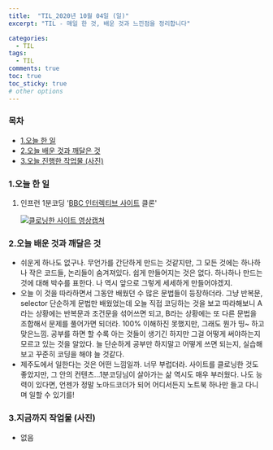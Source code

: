 ```yaml
---
title:  "TIL_2020년 10월 04일 (일)"
excerpt: "TIL - 매일 한 것, 배운 것과 느낀점을 정리합니다"

categories:
  - TIL
tags:
  - TIL
comments: true
toc: true
toc_sticky: true
# other options
---
```



<h3>목차</h3>

- [1.오늘 한 일](#1오늘-한-일)
- [2.오늘 배운 것과 깨달은 것](#2오늘-배운-것과-깨달은-것)
- [3.오늘 진행한 작업물 (사진)](#3오늘-진행한-작업물-사진)
  

### 1.오늘 한 일
    
1. 인프런 1분코딩 '[BBC 인터렉티브 사이트](https://www.bbc.com/korean/resources/idt-48d3c9a7-4063-4289-9726-611b5ea9d7b5) 클론'

    [![클로닝한 사이트 영상캡쳐](https://img.youtu.be/cAvG029uoGU/0.jpg)](https://youtu.be/cAvG029uoGU)
    
      
### 2.오늘 배운 것과 깨달은 것

- 쉬운게 하나도 없구나.
무언가를 간단하게 만드는 것같지만, 그 모든 것에는 하나하나 작은 코드들, 논리들이 숨겨져있다.
쉽게 만들어지는 것은 없다. 하나하나 만드는 것에 대해 박수를 표한다.
나 역시 앞으로 그렇게 세세하게 만들어야겠지.
- 오늘 이 것을 따라하면서 그동안 배웠던 수 많은 문법들이 등장하더라.
그냥 반복문, selector 단순하게 문법만 배웠었는데
오늘 직접 코딩하는 것을 보고 따라해보니 A라는 상황에는 반복문과 조건문을 섞어쓰면 되고, B라는 상황에는 또 다른 문법을 조합해서 문제를 풀어가면 되더라.
100% 이해하진 못했지만, 그래도 뭔가 띵~ 하고 맞은느낌. 
공부를 하면 할 수록 아는 것들이 생기긴 하지만 그걸 어떻게 써야하는지 모르고 있는 것을 알았다.
늘 단순하게 공부만 하지말고 어떻게 쓰면 되는지, 실습해보고 꾸준히 코딩을 해야 늘 것같다.
- 제주도에서 일한다는 것은 어떤 느낌일까. 너무 부럽더라.
사이트를 클로닝한 것도 좋았지만, 그 안의 컨텐츠...1분코딩님이 살아가는 삶 역시도 매우 부러웠다.
나도 능력이 있다면, 언젠가 정말 노마드코더가 되어 어디서든지 노트북 하나만 들고 다니며 일할 수 있기를!


### 3.지금까지 작업물 (사진)

- 없음


>